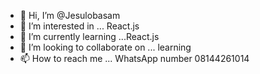 - 👋 Hi, I’m @Jesulobasam
- 👀 I’m interested in ... React.js
- 🌱 I’m currently learning ...React.js
- 💞️ I’m looking to collaborate on ... learning
- 📫 How to reach me ... WhatsApp number 08144261014

<!---
Jesulobasam/Jesulobasam is a ✨ special ✨ repository because its `README.md` (this file) appears on your GitHub profile.
You can click the Preview link to take a look at your changes.
--->
